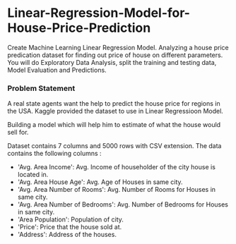 # Linear-Regression-Model-for-House-Price-Prediction
Create Machine Learning Linear Regression Model.
Analyzing a house price predication dataset for finding out price of house on different parameters. You will do Exploratory Data Analysis, split the training and testing data, Model Evaluation and Predictions. 

### Problem Statement
A real state agents want the help to predict the house price for regions in the USA. Kaggle provided the dataset to use in Linear Regressioon Model.
 
Building a model which will help him to estimate of what the house would sell for.

Dataset contains 7 columns and 5000 rows with CSV extension. The data contains the following columns :

- 'Avg. Area Income': Avg. Income of householder of the city house is located in.
- 'Avg. Area House Age': Avg. Age of Houses in same city.
- 'Avg. Area Number of Rooms': Avg. Number of Rooms for Houses in same city.
- 'Avg. Area Number of Bedrooms': Avg. Number of Bedrooms for Houses in same city.
- 'Area Population': Population of city.
- 'Price': Price that the house sold at.
- 'Address': Address of the houses.